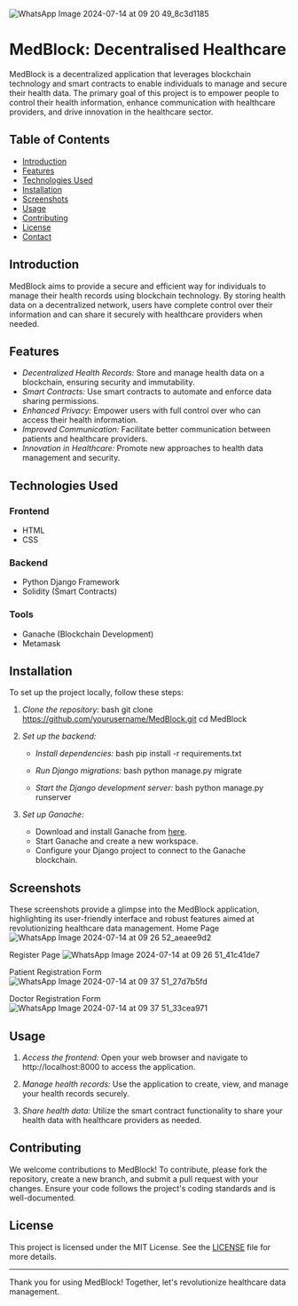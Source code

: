 ![WhatsApp Image 2024-07-14 at 09 20 49_8c3d1185](https://github.com/user-attachments/assets/d1992a0c-da40-4fb7-bcc4-a853aef84410)
# MedBlock: Decentralised Healthcare

MedBlock is a decentralized application that leverages blockchain technology and smart contracts to enable individuals to manage and secure their health data. The primary goal of this project is to empower people to control their health information, enhance communication with healthcare providers, and drive innovation in the healthcare sector.

## Table of Contents

- [Introduction](#introduction)
- [Features](#features)
- [Technologies Used](#technologies-used)
- [Installation](#installation)
- [Screenshots](#Screenshots)
- [Usage](#usage)
- [Contributing](#contributing)
- [License](#license)
- [Contact](#contact)

## Introduction

MedBlock aims to provide a secure and efficient way for individuals to manage their health records using blockchain technology. By storing health data on a decentralized network, users have complete control over their information and can share it securely with healthcare providers when needed.

## Features

- *Decentralized Health Records:* Store and manage health data on a blockchain, ensuring security and immutability.
- *Smart Contracts:* Use smart contracts to automate and enforce data sharing permissions.
- *Enhanced Privacy:* Empower users with full control over who can access their health information.
- *Improved Communication:* Facilitate better communication between patients and healthcare providers.
- *Innovation in Healthcare:* Promote new approaches to health data management and security.

## Technologies Used

### Frontend
- HTML
- CSS

### Backend
- Python Django Framework
- Solidity (Smart Contracts)

### Tools
- Ganache (Blockchain Development)
- Metamask

## Installation

To set up the project locally, follow these steps:

1. *Clone the repository:*
    bash
    git clone https://github.com/yourusername/MedBlock.git
    cd MedBlock
    

2. *Set up the backend:*

    - *Install dependencies:*
      bash
      pip install -r requirements.txt
      

    - *Run Django migrations:*
      bash
      python manage.py migrate
      

    - *Start the Django development server:*
      bash
      python manage.py runserver
      

3. *Set up Ganache:*

    - Download and install Ganache from [here](https://www.trufflesuite.com/ganache).
    - Start Ganache and create a new workspace.
    - Configure your Django project to connect to the Ganache blockchain.

## Screenshots 
These screenshots provide a glimpse into the MedBlock application, highlighting its user-friendly interface and robust features aimed at revolutionizing healthcare data management.
Home Page
![WhatsApp Image 2024-07-14 at 09 26 52_aeaee9d2](https://github.com/user-attachments/assets/da1c2cbc-4b2e-40d9-b271-68f79afeecc8)

Register Page
![WhatsApp Image 2024-07-14 at 09 26 51_41c41de7](https://github.com/user-attachments/assets/fce82fcd-72bd-4242-b4ab-28534d64d88f)

Patient Registration Form
![WhatsApp Image 2024-07-14 at 09 37 51_27d7b5fd](https://github.com/user-attachments/assets/31c4064e-c8ea-4330-a70c-29ad7199275d)

Doctor Registration Form
![WhatsApp Image 2024-07-14 at 09 37 51_33cea971](https://github.com/user-attachments/assets/1ac51e00-b55b-4ee6-bf63-52cb0fe91c8b)

## Usage

1. *Access the frontend:*
   Open your web browser and navigate to http://localhost:8000 to access the application.

2. *Manage health records:*
   Use the application to create, view, and manage your health records securely.

3. *Share health data:*
   Utilize the smart contract functionality to share your health data with healthcare providers as needed.

## Contributing

We welcome contributions to MedBlock! To contribute, please fork the repository, create a new branch, and submit a pull request with your changes. Ensure your code follows the project's coding standards and is well-documented.

## License

This project is licensed under the MIT License. See the [LICENSE](LICENSE) file for more details.


---

Thank you for using MedBlock! Together, let's revolutionize healthcare data management.
